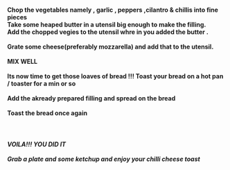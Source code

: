 <h4>
Chop the vegetables  namely , garlic , peppers ,cilantro & chillis into fine pieces
<br>Take some heaped butter in a utensil big enough to make the filling.
<br>Add the chopped vegies to the utensil whre in you added the butter .</br>
<br> Grate some cheese(preferably mozzarella) and add that to the utensil.</br>
<br>MIX WELL </br>
<br> Its now time to get those loaves of bread !!! Toast your bread  on a hot pan / toaster for a min or so</br>
<br> Add the akready prepared filling and spread on the bread </br>
</br> Toast the bread once again </br></h4>
<br><h5> VOILA!!! YOU DID IT </br>
<br> Grab a plate and some ketchup and enjoy your chilli cheese toast</br>

